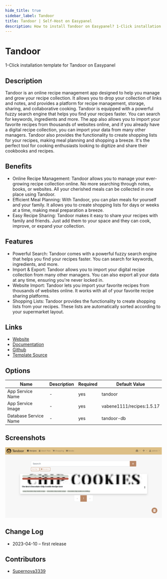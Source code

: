 ```yaml
---
hide_title: true
sidebar_label: Tandoor
title: Tandoor | Self-Host on Easypanel
description: How to install Tandoor on Easypanel? 1-Click installation template for Tandoor on Easypanel
---
```


<!-- generated -->

# Tandoor

1-Click installation template for Tandoor on Easypanel

## Description

Tandoor is an online recipe management app designed to help you manage and grow your recipe collection. It allows you to drop your collection of links and notes, and provides a platform for recipe management, storage, sharing, and collaborative cooking. Tandoor is equipped with a powerful fuzzy search engine that helps you find your recipes faster. You can search for keywords, ingredients and more. The app also allows you to import your favorite recipes from thousands of websites online, and if you already have a digital recipe collection, you can import your data from many other managers. Tandoor also provides the functionality to create shopping lists for your recipes, making meal planning and shopping a breeze. It&#39;s the perfect tool for cooking enthusiasts looking to digitize and share their cookbooks and recipes.

## Benefits

- Online Recipe Management: Tandoor allows you to manage your ever-growing recipe collection online. No more searching through notes, books, or websites. All your cherished meals can be collected in one place using Tandoor.
- Efficient Meal Planning: With Tandoor, you can plan meals for yourself and your family. It allows you to create shopping lists for days or weeks at a time, making meal preparation a breeze.
- Easy Recipe Sharing: Tandoor makes it easy to share your recipes with family and friends. Just add them to your space and they can cook, improve, or expand your collection.

## Features

- Powerful Search: Tandoor comes with a powerful fuzzy search engine that helps you find your recipes faster. You can search for keywords, ingredients, and more.
- Import & Export: Tandoor allows you to import your digital recipe collection from many other managers. You can also export all your data at any time, ensuring you're never locked in.
- Website Import: Tandoor lets you import your favorite recipes from thousands of websites online. It works with all of your favorite recipe sharing platforms.
- Shopping Lists: Tandoor provides the functionality to create shopping lists from your recipes. These lists are automatically sorted according to your supermarket layout.

## Links

- [Website](https://tandoor.dev)
- [Documentation](https://docs.tandoor.dev)
- [Github](https://github.com/TandoorRecipes/recipes)
- [Template Source](https://github.com/easypanel-io/templates/tree/main/templates/tandoor)

## Options

Name | Description | Required | Default Value
-|-|-|-
App Service Name | - | yes | tandoor
App Service Image | - | yes | vabene1111/recipes:1.5.17
Database Service Name | - | yes | tandoor-db

## Screenshots

![Tandoor Screenshot](./assets/screenshot.png)

## Change Log

- 2023-04-10 – first release

## Contributors

- [Supernova3339](https://github.com/Supernova3339)
